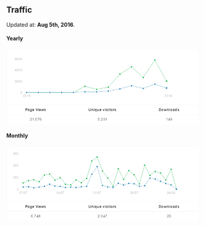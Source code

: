 ## Traffic

Updated at: **Aug 5th, 2016**.

#### Yearly



![](./traffic_yearly.png)

#### Monthly

![](./traffic_monthly.png)

